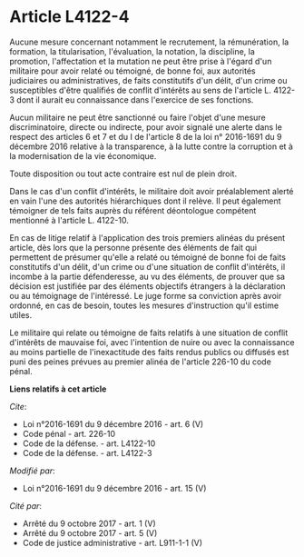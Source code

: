 # Article L4122-4

Aucune mesure concernant notamment le recrutement, la rémunération, la formation, la titularisation, l'évaluation, la
notation, la discipline, la promotion, l'affectation et la mutation ne peut être prise à l'égard d'un militaire pour avoir
relaté ou témoigné, de bonne foi, aux autorités judiciaires ou administratives, de faits constitutifs d'un délit, d'un crime
ou susceptibles d'être qualifiés de conflit d'intérêts au sens de l'article L. 4122-3 dont il aurait eu connaissance dans
l'exercice de ses fonctions. 

Aucun militaire ne peut être sanctionné ou faire l'objet d'une mesure discriminatoire, directe ou indirecte, pour avoir
signalé une alerte dans le respect des articles 6 et 7 et du I de l'article 8 de la loi n° 2016-1691 du 9 décembre 2016
relative à la transparence, à la lutte contre la corruption et à la modernisation de la vie économique. 

Toute disposition ou tout acte contraire est nul de plein droit. 

Dans le cas d'un conflit d'intérêts, le militaire doit avoir préalablement alerté en vain l'une des autorités hiérarchiques
dont il relève. Il peut également témoigner de tels faits auprès du référent déontologue compétent mentionné à l'article L.
4122-10. 

En cas de litige relatif à l'application des trois premiers alinéas du présent article, dès lors que la personne présente des
éléments de fait qui permettent de présumer qu'elle a relaté ou témoigné de bonne foi de faits constitutifs d'un délit, d'un
crime ou d'une situation de conflit d'intérêts, il incombe à la partie défenderesse, au vu des éléments, de prouver que sa
décision est justifiée par des éléments objectifs étrangers à la déclaration ou au témoignage de l'intéressé. Le juge forme
sa conviction après avoir ordonné, en cas de besoin, toutes les mesures d'instruction qu'il estime utiles. 

Le militaire qui relate ou témoigne de faits relatifs à une situation de conflit d'intérêts de mauvaise foi, avec l'intention
de nuire ou avec la connaissance au moins partielle de l'inexactitude des faits rendus publics ou diffusés est puni des
peines prévues au premier alinéa de l'article 226-10 du code pénal.

**Liens relatifs à cet article**

_Cite_:

  - Loi n°2016-1691 du 9 décembre 2016 - art. 6 (V)
  - Code pénal - art. 226-10
  - Code de la défense. - art. L4122-10
  - Code de la défense. - art. L4122-3

_Modifié par_:

  - Loi n°2016-1691 du 9 décembre 2016 - art. 15 (V)

_Cité par_:

  - Arrêté du 9 octobre 2017 - art. 1 (V)
  - Arrêté du 9 octobre 2017 - art. 5 (V)
  - Code de justice administrative - art. L911-1-1 (V)
